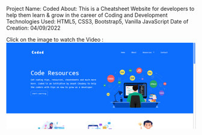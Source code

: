 Project Name: Coded
About: This is a Cheatsheet Website for developers to help them learn & grow in the career of Coding and Development
Technologies Used: HTML5, CSS3, Bootstrap5, Vanilla JavaScript
Date of Creation: 04/09/2022


Click on the image to watch the Video :
[![Watch the video](images/website.png)](https://youtu.be/7hSjN5LTCtc)


